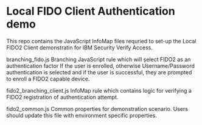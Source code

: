 # Local FIDO Client Authentication demo

This repo contains the JavaScript InfoMap files requried to set-up the Local FIDO2 Client demonstratin for IBM Security 
Verify Access.

branching_fido.js
Branching JavaScript rule which will select FIDO2 as an authentication factor If the user is enrolled, otherwise 
Username/Password authentication is selected and if the user is successful, they are prompted to enroll a FIDO2 capable 
device.

fido2_branching_client.js
InfoMap rule which contains logic for verifying a FIDO2 registration of authentication attempt.

fido2_common.js
Common properties for demonstration scenario. Users should update this file with environment specific properties.
